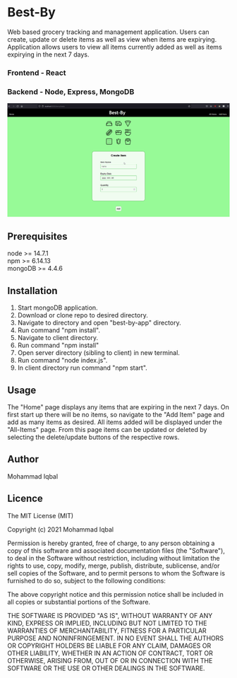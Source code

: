 # Best-By
Web based grocery tracking and management application. Users can create, update or delete items as well as view when items are expirying. Application allows users to view all items currently added as well as items expirying in the next 7 days.
### Frontend - React
### Backend - Node, Express, MongoDB

![Alt Text](https://github.com/moh-asim-iqbal/best-by-app/blob/master/client/public/assets/best-by.gif?raw=true)

## Prerequisites 
node >= 14.7.1  
npm >= 6.14.13  
mongoDB >= 4.4.6  

## Installation 
1. Start mongoDB application.
2. Download or clone repo to desired directory.
3. Navigate to directory and open "best-by-app" directory.
4. Run command "npm install".
5. Navigate to client directory.
6. Run command "npm install"
7. Open server directory (sibling to client) in new terminal.
8. Run command "node index.js".
9. In client directory run command "npm start".

## Usage
The "Home" page displays any items that are expiring in the next 7 days. On first start up there will be no items, so navigate to the "Add Item" page and add as many items as desired. All items added will be displayed under the "All-Items" page. From this page items can be updated or deleted by selecting the delete/update buttons of the respective rows.

## Author
Mohammad Iqbal

## Licence
The MIT License (MIT)

Copyright (c) 2021 Mohammad Iqbal

Permission is hereby granted, free of charge, to any person obtaining a copy of this software and associated documentation files (the "Software"), to deal in the Software without restriction, including without limitation the rights to use, copy, modify, merge, publish, distribute, sublicense, and/or sell copies of the Software, and to permit persons to whom the Software is furnished to do so, subject to the following conditions:

The above copyright notice and this permission notice shall be included in all copies or substantial portions of the Software.

THE SOFTWARE IS PROVIDED "AS IS", WITHOUT WARRANTY OF ANY KIND, EXPRESS OR IMPLIED, INCLUDING BUT NOT LIMITED TO THE WARRANTIES OF MERCHANTABILITY, FITNESS FOR A PARTICULAR PURPOSE AND NONINFRINGEMENT. IN NO EVENT SHALL THE AUTHORS OR COPYRIGHT HOLDERS BE LIABLE FOR ANY CLAIM, DAMAGES OR OTHER LIABILITY, WHETHER IN AN ACTION OF CONTRACT, TORT OR OTHERWISE, ARISING FROM, OUT OF OR IN CONNECTION WITH THE SOFTWARE OR THE USE OR OTHER DEALINGS IN THE SOFTWARE.
